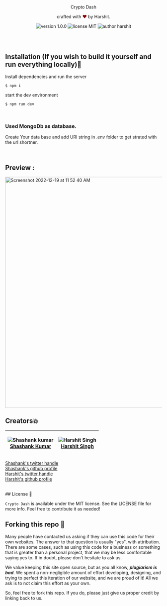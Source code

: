 <br>
<p align="center">
Crypto Dash 
</p>
<p align="center">
crafted with <span style="color: #8b0000;">&hearts;</span> by <a hrefs="https://github.com/flying-solo">Harshit</a>.
</p>
<p align="center">
    <img src="https://img.shields.io/badge/version-1.0.0-yellowgreen" alt="version 1.0.0"/>
    <img src="https://img.shields.io/badge/license-MIT-brightgreen" alt="license MIT"/>
    <img src="https://img.shields.io/badge/author-harshit-orange" alt="author harshit"/>
</p>
<br>

<br>

## Installation (If you wish to build it yourself and run everything locally)🔧

Install dependencies and run the server

```
$ npm i
```

start the dev environment

```
$ npm run dev
```

<br>

### Used MongoDb as database.
Create Your data base and add URI string in .env folder to get strated with the url shortner.

<br>

## Preview :

<img width="743" alt="Screenshot 2022-12-19 at 11 52 40 AM" src="https://user-images.githubusercontent.com/73738347/188612217-58708a07-0e02-4cbc-97ad-c277e4d18c39.png">

<br>

## Creators💥

| <p align="center">![Shashank kumar](https://github.com/shawshankkumar.png?size=128)<br>[Shashank Kumar](https://github.com/shawshankkumar)</p> | <p align="center">![Harshit Singh](https://github.com/flying-solo.png?size=128)<br>[Harshit Singh](https://github.com/flying-solo)</p> |
| ---------------------------------------------------------------------------------------------------------------------------------------------- | -------------------------------------------------------------------------------------------------------------------------------------- |

[Shashank's twitter handle](https://twitter.com/Ka_redemption)
<br>
[Shashank's github profile](https://github.com/shawshankkumar)
<br>
[Harshit's twitter handle](https://twitter.com/singharshit07)
<br>
[Harshit's github profile](https://github.com/flying-solo)

<br>
## License 📜

`Crypto Dash` is available under the MIT license. See the LICENSE file for more info. Feel free to contribute it as needed!

## Forking this repo 🚨

Many people have contacted us asking if they can use this code for their own websites. The answer to that question is usually "yes", with attribution. There are some cases, such as using this code for a business or something that is greater than a personal project, that we may be less comfortable saying yes to. If in doubt, please don't hesitate to ask us.

We value keeping this site open source, but as you all know, _**plagiarism is bad**_. We spent a non-negligible amount of effort developing, designing, and trying to perfect this iteration of our website, and we are proud of it! All we ask is to not claim this effort as your own.

So, feel free to fork this repo. If you do, please just give us proper credit by linking back to us.




